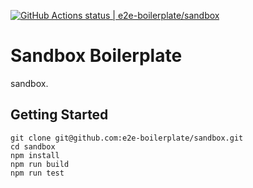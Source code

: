 [![GitHub Actions status | e2e-boilerplate/sandbox](https://github.com/e2e-boilerplate/sandbox/workflows/sandbox/badge.svg)](https://github.com/e2e-boilerplate/sandbox/actions?workflow=sandbox)
  # Sandbox Boilerplate
  sandbox.
  ## Getting Started
  	git clone git@github.com:e2e-boilerplate/sandbox.git
  	cd sandbox
  	npm install
	npm run build
	npm run test